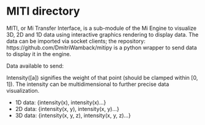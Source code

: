 # MITI directory
<p>MITI, or Mi Transfer Interface, is a sub-module of the Mi Engine to visualize 3D, 2D and 1D data using interactive graphics rendering to display data. The data can be imported via socket clients; the repository: <a>https://github.com/DmitriWamback/mitipy</a> is a python wrapper to send data to display it in the engine.</p>
<p>Data available to send:<p>
<p>Intensity([a]) signifies the weight of that point (should be clamped within [0, 1]). The intensity can be multidimensional to further precise data visualization.</p>
<ul>
    <li>1D data: {intensity(x), intensity(x)...}</li>
    <li>2D data: {intensity(x, y), intensity(x, y)...}</li>
    <li>3D data: {intensity(x, y, z), intensity(x, y, z)...}</li>
</ul>
